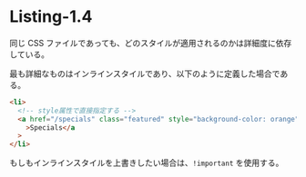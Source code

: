 # Listing-1.4

同じ CSS ファイルであっても、どのスタイルが適用されるのかは詳細度に依存している。

最も詳細なものはインラインスタイルであり、以下のように定義した場合である。

```html
<li>
  <!-- style属性で直接指定する -->
  <a href="/specials" class="featured" style="background-color: orange"
    >Specials</a
  >
</li>
```

もしもインラインスタイルを上書きしたい場合は、`!important` を使用する。

